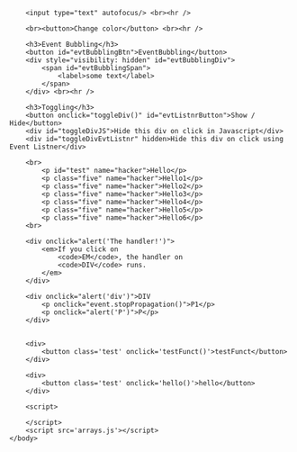 <!DOCTYPE html>
<html class="no-js">
    <head>
        <meta charset="utf-8">
        <meta http-equiv="X-UA-Compatible" content="IE=edge">
        <title></title>
        <meta name="description" content="">
        <meta name="viewport" content="width=device-width, initial-scale=1">
    </head>
    <body>

        <input type="text" autofocus/> <br><hr />

        <br><button>Change color</button> <br><hr />

        <h3>Event Bubbling</h3>
        <button id="evtBubblingBtn">EventBubbling</button>
        <div style="visibility: hidden" id="evtBubblingDiv">
            <span id="evtBubblingSpan">
                <label>some text</label>
            </span>
        </div> <br><hr />
        
        <h3>Toggling</h3>
        <button onclick="toggleDiv()" id="evtListnrButton">Show / Hide</button>
        <div id="toggleDivJS">Hide this div on click in Javascript</div>
        <div id="toggleDivEvtListnr" hidden>Hide this div on click using Event Listner</div>

        <br>
            <p id="test" name="hacker">Hello</p>
            <p class="five" name="hacker">Hello1</p>
            <p class="five" name="hacker">Hello2</p>
            <p class="five" name="hacker">Hello3</p>
            <p class="five" name="hacker">Hello4</p>
            <p class="five" name="hacker">Hello5</p>
            <p class="five" name="hacker">Hello6</p>
        <br>

        <div onclick="alert('The handler!')">
            <em>If you click on 
                <code>EM</code>, the handler on 
                <code>DIV</code> runs.
            </em>
        </div>

        <div onclick="alert('div')">DIV
            <p onclick="event.stopPropagation()">P1</p>
            <p onclick="alert('P')">P</p>
        </div>


        <div>
            <button class='test' onclick='testFunct()'>testFunct</button>
        </div>

        <div>
            <button class='test' onclick='hello()'>hello</button>
        </div>
        
        <script>
            
        </script>
        <script src='arrays.js'></script>
    </body>
</html>
